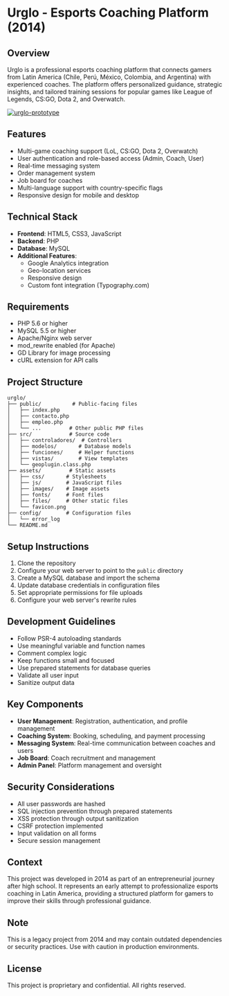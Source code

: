 # Urglo - Esports Coaching Platform (2014)

## Overview
Urglo is a professional esports coaching platform that connects gamers from Latin America (Chile, Perú, México, Colombia, and Argentina) with experienced coaches. The platform offers personalized guidance, strategic insights, and tailored training sessions for popular games like League of Legends, CS:GO, Dota 2, and Overwatch.

<p>
  <a href="#">
    <img src="https://github-production-user-asset-6210df.s3.amazonaws.com/52969662/281887769-b9511aef-aae5-451d-9a79-e212ef13beea.jpg" alt="urglo-prototype">
  </a>
</p>

## Features
- Multi-game coaching support (LoL, CS:GO, Dota 2, Overwatch)
- User authentication and role-based access (Admin, Coach, User)
- Real-time messaging system
- Order management system
- Job board for coaches
- Multi-language support with country-specific flags
- Responsive design for mobile and desktop

## Technical Stack
- **Frontend**: HTML5, CSS3, JavaScript
- **Backend**: PHP
- **Database**: MySQL
- **Additional Features**:
  - Google Analytics integration
  - Geo-location services
  - Responsive design
  - Custom font integration (Typography.com)

## Requirements
- PHP 5.6 or higher
- MySQL 5.5 or higher
- Apache/Nginx web server
- mod_rewrite enabled (for Apache)
- GD Library for image processing
- cURL extension for API calls

## Project Structure
```
urglo/
├── public/          # Public-facing files
│   ├── index.php
│   ├── contacto.php
│   ├── empleo.php
│   └── ...         # Other public PHP files
├── src/            # Source code
│   ├── controladores/  # Controllers
│   ├── modelos/       # Database models
│   ├── funciones/     # Helper functions
│   ├── vistas/        # View templates
│   └── geoplugin.class.php
├── assets/         # Static assets
│   ├── css/       # Stylesheets
│   ├── js/        # JavaScript files
│   ├── images/    # Image assets
│   ├── fonts/     # Font files
│   ├── files/     # Other static files
│   └── favicon.png
├── config/        # Configuration files
│   └── error_log
└── README.md
```

## Setup Instructions
1. Clone the repository
2. Configure your web server to point to the `public` directory
3. Create a MySQL database and import the schema
4. Update database credentials in configuration files
5. Set appropriate permissions for file uploads
6. Configure your web server's rewrite rules

## Development Guidelines
- Follow PSR-4 autoloading standards
- Use meaningful variable and function names
- Comment complex logic
- Keep functions small and focused
- Use prepared statements for database queries
- Validate all user input
- Sanitize output data

## Key Components
- **User Management**: Registration, authentication, and profile management
- **Coaching System**: Booking, scheduling, and payment processing
- **Messaging System**: Real-time communication between coaches and users
- **Job Board**: Coach recruitment and management
- **Admin Panel**: Platform management and oversight

## Security Considerations
- All user passwords are hashed
- SQL injection prevention through prepared statements
- XSS protection through output sanitization
- CSRF protection implemented
- Input validation on all forms
- Secure session management

## Context
This project was developed in 2014 as part of an entrepreneurial journey after high school. It represents an early attempt to professionalize esports coaching in Latin America, providing a structured platform for gamers to improve their skills through professional guidance.

## Note
This is a legacy project from 2014 and may contain outdated dependencies or security practices. Use with caution in production environments.

## License
This project is proprietary and confidential. All rights reserved.
